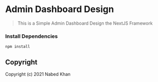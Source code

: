 # Admin Dashboard Design

> This is a Simple Admin Dashboard Design the NextJS Framework

### Install Dependencies

```
npm install
```

## Copyright

Copyright (c) 2021 Nabed Khan

